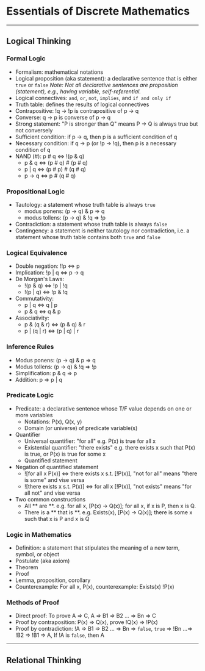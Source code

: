 # Essentials of Discrete Mathematics

---

## Logical Thinking

### Formal Logic

- Formalism: mathematical notations
- Logical proposition (aka statement): a declarative sentence that is either `true` or `false`
  _Note: Not all declarative sentences are proposition (statement), e.g., having variable, self-referential._
- Logical connectives: `and`, `or`, `not`, `implies`, and `if and only if`
- Truth table: defines the results of logical connectives
- Contrapositive: !q -> !p is contrapositive of p -> q
- Converse: q -> p is converse of p -> q
- Strong statement: "P is stronger than Q" means P -> Q is always true but not conversely
- Sufficient condition: if p -> q, then p is a sufficient condition of q
- Necessary condition: if q -> p (or !p -> !q), then p is a necessary condition of q
- NAND (#): p # q <=> !(p & q)
  - p & q <=> (p # q) # (p # q)
  - p | q <=> (p # p) # (q # q)
  - p -> q <=> p # (q # q)

### Propositional Logic

- Tautology: a statement whose truth table is always `true`
  - modus ponens: (p -> q) & p => q
  - modus tollens: (p -> q) & !q => !p
- Contradiction: a statement whose truth table is always `false`
- Contingency: a statement is neither tautology nor contradiction,
  i.e. a statement whose truth table contains both `true` and `false`

### Logical Equivalence

- Double negation: !!p <=> p
- Implication: !p | q <=> p -> q
- De Morgan's Laws:
  - !(p & q) <=> !p | !q
  - !(p | q) <=> !p & !q
- Commutativity:
  - p | q <=> q | p
  - p & q <=> q & p
- Associativity:
  - p & (q & r) <=> (p & q) & r
  - p | (q | r) <=> (p | q) | r

### Inference Rules

- Modus ponens: (p -> q) & p => q
- Modus tollens: (p -> q) & !q => !p
- Simplification: p & q => p
- Addition: p => p | q

### Predicate Logic

- Predicate: a declarative sentence whose T/F value depends on one or more variables
  - Notations: P(x), Q(x, y)
  - Domain (or universe) of predicate variable(s)
- Quantifier
  - Universal quantifier: "for all" e.g. P(x) is true for all x
  - Existential quantifier: "there exists" e.g. there exists x such that P(x) is true, or P(x) is true for some x
  - Quantified statement
- Negation of quantified statement
  - ![for all x P(x)] <=> there exists x s.t. [!P(x)], "not for all" means "there is some" and vise versa
  - ![there exists x s.t. P(x)] <=> for all x [!P(x)], "not exists" means "for all not" and vise versa
- Two common constructions
  - All ** are **. e.g. for all x, [P(x) -> Q(x)]; for all x, if x is P, then x is Q.
  - There is a ** that is **. e.g. Exists(x), [P(x) -> Q(x)]; there is some x such that x is P and x is Q

### Logic in Mathematics

- Definition: a statement that stipulates the meaning of a new term, symbol, or object
- Postulate (aka axiom)
- Theorem
- Proof
- Lemma, proposition, corollary
- Counterexample: For all x, P(x), counterexample: Exists(x) !P(x)

### Methods of Proof

- Direct proof: To prove A => C, A => B1 => B2 ... => Bn => C
- Proof by contraposition: P(x) => Q(x), prove !Q(x) => !P(x)
- Proof by contradiction: !A => B1 => B2 ... => Bn => `false`, `true` => !Bn ...=> !B2 => !B1 => A, If !A is `false`, then A

---

## Relational Thinking
